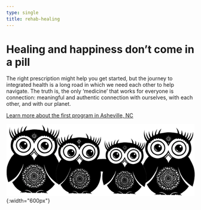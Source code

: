 ```yaml
---
type: single
title: rehab-healing
---
```


# <span class="emphasized-header">Healing</span> and <span class="emphasized-header">happiness</span> don’t come in a pill

The right prescription might help you get started, but the journey to integrated health is a long road in which we need each other to help navigate. The truth is, the only ‘medicine’ that works for everyone is connection: meaningful and authentic connection with ourselves, with each other, and with our planet.

[Learn more about the first program in Asheville, NC](/asheville-program/)

![Owl Family](/assets/images/owl-family.png){:width="600px"}
